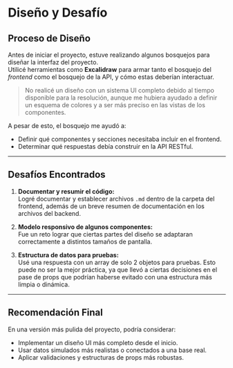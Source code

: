 # Diseño y Desafío

## Proceso de Diseño

Antes de iniciar el proyecto, estuve realizando algunos bosquejos para diseñar la interfaz del proyecto.  
Utilicé herramientas como **Excalidraw** para armar tanto el bosquejo del *frontend* como el bosquejo de la API, y cómo estas deberían interactuar.

> No realicé un diseño con un sistema UI completo debido al tiempo disponible para la resolución, aunque me hubiera ayudado a definir un esquema de colores y a ser más preciso en las vistas de los componentes.

A pesar de esto, el bosquejo me ayudó a:

- Definir qué componentes y secciones necesitaba incluir en el frontend.
- Determinar qué respuestas debía construir en la API RESTful.

---

## Desafíos Encontrados

1. **Documentar y resumir el código:**  
   Logré documentar y establecer archivos `.md` dentro de la carpeta del frontend, además de un breve resumen de documentación en los archivos del backend.

2. **Modelo responsivo de algunos componentes:**  
   Fue un reto lograr que ciertas partes del diseño se adaptaran correctamente a distintos tamaños de pantalla.

3. **Estructura de datos para pruebas:**  
   Usé una respuesta con un array de solo 2 objetos para pruebas. Esto puede no ser la mejor práctica, ya que llevó a ciertas decisiones en el pase de props que podrían haberse evitado con una estructura más limpia o dinámica.

---

## Recomendación Final

En una versión más pulida del proyecto, podría considerar:

- Implementar un diseño UI más completo desde el inicio.
- Usar datos simulados más realistas o conectados a una base real.
- Aplicar validaciones y estructuras de props más robustas.

